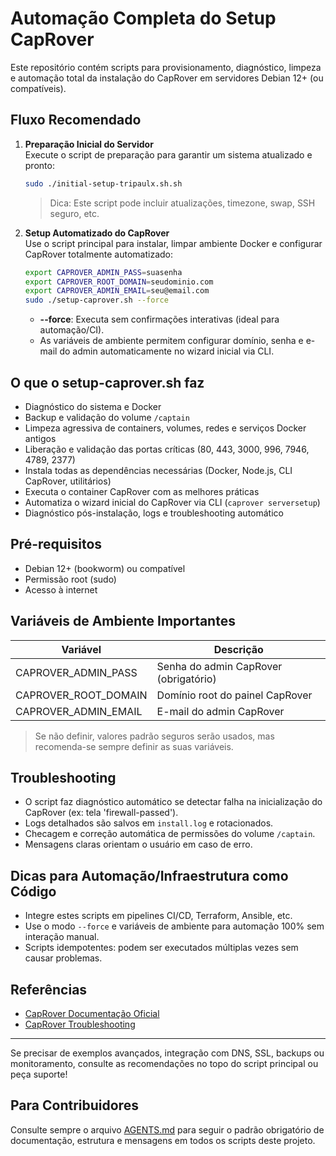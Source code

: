 # Automação Completa do Setup CapRover

Este repositório contém scripts para provisionamento, diagnóstico, limpeza e automação total da instalação do CapRover em servidores Debian 12+ (ou compatíveis).

## Fluxo Recomendado

1. **Preparação Inicial do Servidor**  
   Execute o script de preparação para garantir um sistema atualizado e pronto:
   ```bash
   sudo ./initial-setup-tripaulx.sh.sh
   ```
   > Dica: Este script pode incluir atualizações, timezone, swap, SSH seguro, etc.

2. **Setup Automatizado do CapRover**  
   Use o script principal para instalar, limpar ambiente Docker e configurar CapRover totalmente automatizado:
   ```bash
   export CAPROVER_ADMIN_PASS=suasenha
   export CAPROVER_ROOT_DOMAIN=seudominio.com
   export CAPROVER_ADMIN_EMAIL=seu@email.com
   sudo ./setup-caprover.sh --force
   ```
   - **--force**: Executa sem confirmações interativas (ideal para automação/CI).
   - As variáveis de ambiente permitem configurar domínio, senha e e-mail do admin automaticamente no wizard inicial via CLI.

## O que o setup-caprover.sh faz
- Diagnóstico do sistema e Docker
- Backup e validação do volume `/captain`
- Limpeza agressiva de containers, volumes, redes e serviços Docker antigos
- Liberação e validação das portas críticas (80, 443, 3000, 996, 7946, 4789, 2377)
- Instala todas as dependências necessárias (Docker, Node.js, CLI CapRover, utilitários)
- Executa o container CapRover com as melhores práticas
- Automatiza o wizard inicial do CapRover via CLI (`caprover serversetup`)
- Diagnóstico pós-instalação, logs e troubleshooting automático

## Pré-requisitos
- Debian 12+ (bookworm) ou compatível
- Permissão root (sudo)
- Acesso à internet

## Variáveis de Ambiente Importantes
| Variável                 | Descrição                                    |
|-------------------------|-----------------------------------------------|
| CAPROVER_ADMIN_PASS     | Senha do admin CapRover (obrigatório)         |
| CAPROVER_ROOT_DOMAIN    | Domínio root do painel CapRover               |
| CAPROVER_ADMIN_EMAIL    | E-mail do admin CapRover                      |

> Se não definir, valores padrão seguros serão usados, mas recomenda-se sempre definir as suas variáveis.

## Troubleshooting
- O script faz diagnóstico automático se detectar falha na inicialização do CapRover (ex: tela 'firewall-passed').
- Logs detalhados são salvos em `install.log` e rotacionados.
- Checagem e correção automática de permissões do volume `/captain`.
- Mensagens claras orientam o usuário em caso de erro.

## Dicas para Automação/Infraestrutura como Código
- Integre estes scripts em pipelines CI/CD, Terraform, Ansible, etc.
- Use o modo `--force` e variáveis de ambiente para automação 100% sem interação manual.
- Scripts idempotentes: podem ser executados múltiplas vezes sem causar problemas.

## Referências
- [CapRover Documentação Oficial](https://caprover.com/docs/)
- [CapRover Troubleshooting](https://caprover.com/docs/troubleshooting.html)

---

Se precisar de exemplos avançados, integração com DNS, SSL, backups ou monitoramento, consulte as recomendações no topo do script principal ou peça suporte!

## Para Contribuidores
Consulte sempre o arquivo [AGENTS.md](./AGENTS.md) para seguir o padrão obrigatório de documentação, estrutura e mensagens em todos os scripts deste projeto.
